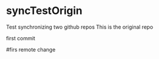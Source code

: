 # syncTestOrigin
Test synchronizing two github repos
This is the original repo

first commit

#firs remote change
